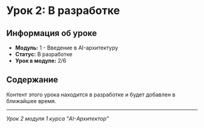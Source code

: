 # Урок 2: В разработке

## Информация об уроке
- **Модуль:** 1 - Введение в AI-архитектуру
- **Статус:** В разработке
- **Урок в модуле:** 2/6

## Содержание
Контент этого урока находится в разработке и будет добавлен в ближайшее время.

---
*Урок 2 модуля 1 курса "AI-Архитектор"*
